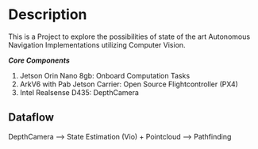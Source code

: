 # Description

This is a Project to explore the possibilities of state of the art Autonomous Navigation Implementations utilizing Computer Vision.

***Core Components***
 1. Jetson Orin Nano 8gb: Onboard Computation Tasks
 2. ArkV6 with Pab Jetson Carrier: Open Source Flightcontroller (PX4)
 3. Intel Realsense D435: DepthCamera 

## Dataflow

DepthCamera --> State Estimation (Vio) + Pointcloud --> Pathfinding
